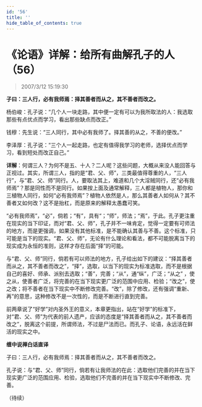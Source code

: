 ```yaml
---
id: '56'
title: ''
hide_table_of_contents: true
---
```


# 《论语》详解：给所有曲解孔子的人（56）

> 2007/3/12 15:19:30

**子曰：三人行，必有我师焉：择其善者而从之，其不善者而改之。**

杨伯峻：孔子说：“几个人一块走路，其中便一定有可以为我所取法的人：我选取那些有点优点而学习，看出那些缺点而改正。”

钱穆：先生说：“三人同行，其中必有我师了。择其善的从之，不善的便改。”

李泽厚：孔子说：“三个人一起走路，也定有值得我学习的老师，选择优点而学习，看到短处而改正自己。”

**详解**：何谓三人？为何不是五、十人？二人呢？这些问题，大概从来没人能回答与正视过。其实，所谓三人，指的是“君、父、师”，三类最值得尊重的人，“三人行”，与“君、父、师”同行。人，要取法其上，难道和几个大淫贼同行，还“必有我师焉”？那是同性而不是同行。如果按上面及通常解释，三人都是植物人，那你和三植物人同行，如何“必有我师焉”？植物人依然是人，那么其善者人如何从？其不善者又如何改？这不是抬杠，而是原来的解释太愚蠢可笑。

“必有我师焉”，“必”，倘若；“有”，具有“；“师”，师法；“焉”，于此。孔子更注重在现实的当下印证，而对“君、父、师”，孔子并不一味肯定，觉得一定要有可师法的地方，而是更强调，如果没有其他标准，是不能确认其善与不善。这个标准，只可能是当下的现实。“君、父、师”，无论有什么理论和看法，都不可能脱离当下的现实成为永恒的准则，这样才存在后面“择”的可能。

与“君、父、师”同行，倘若有可以师法的地方，孔子给出如下的建议：“择其善者而从之，其不善者而改之”，“择”，选取，以当下的现实为标准选取，而不是根据自己的喜好、师承、派别去选取；“善”，完善；“从”，通“纵”，广泛；“从之” ，使之从，使善者广泛，将完善的在当下现实更广泛的范围中应用、检验；“改之”，使之改；将不善者在当下现实中不断修改完善。“改”，除了修改，还有强调“重新、再”的意思，这种修改不是一次性的，而是不断进行直到完善。

前两章说了“好学”对内圣外王的意义，本章更指出，站在“好学”的标准下，对“君、父、师”为代表的前人遗产，应该的态度是“择其善者而从之，其不善者而改之”，脱离这个前提，所谓师法，不过是尸法而已。而孔子、论语，永远活在鲜活的现实之中。

**缠中说禅白话直译**

子曰：三人行，必有我师焉：择其善者而从之，其不善者而改之。

孔子说：与“君、父、师”同行，倘若有让我师法的在此：选取他们完善的并在当下现实更广泛的范围应用、检验，选取他们不完善的并在当下现实中不断修改、完善。

（待续）